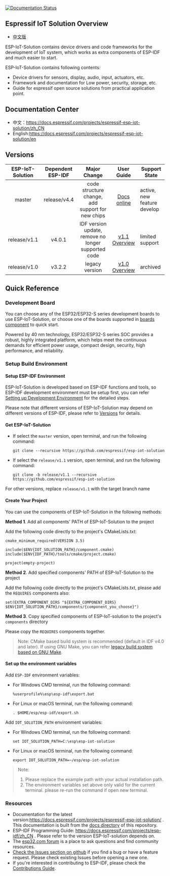 [![Documentation Status](https://readthedocs.com/projects/espressif-esp-iot-solution/badge/?version=latest)](https://docs.espressif.com/projects/espressif-esp-iot-solution/en/latest/?badge=latest)

## Espressif IoT Solution Overview

* [中文版](./README_CN.md)

ESP-IoT-Solution contains device drivers and code frameworks for the development of IoT system, which works as extra components of ESP-IDF and much easier to start.

ESP-IoT-Solution contains following contents:

* Device drivers for sensors, display, audio, input, actuators, etc.
* Framework and documentation for Low power, security, storage, etc.
* Guide for espressif open source solutions from practical application point.

## Documentation Center

- 中文：https://docs.espressif.com/projects/espressif-esp-iot-solution/zh_CN
- English:https://docs.espressif.com/projects/espressif-esp-iot-solution/en

## Versions

| ESP-IoT-Solution | Dependent ESP-IDF |  Major Change                                          |    User Guide                                                             | Support State  |
| :--------------: | :---------------: | :----------------------------------------------------: | :-----------------------------------------------------------------------: | -------------- |
|      master      |   release/v4.4    |  code structure change, add support for new chips       | [Docs online](https://docs.espressif.com/projects/espressif-esp-iot-solution/zh_CN) | active, new feature develop |
|   release/v1.1   |      v4.0.1       |  IDF version update, remove no longer supported code   | [v1.1 Overview](https://github.com/espressif/esp-iot-solution/tree/release/v1.1#esp32-iot-solution-overview) |limited support |
|   release/v1.0   |      v3.2.2       |  legacy version                                        | [v1.0 Overview](https://github.com/espressif/esp-iot-solution/tree/release/v1.0#esp32-iot-solution-overview) | archived |


## Quick Reference

### Development Board

You can choose any of the ESP32/ESP32-S series development boards to use ESP-IoT-Solution, or choose one of the boards supported in [boards component](./examples/common_components/boards) to quick start.

Powered by 40 nm technology, ESP32/ESP32-S series SOC provides a robust, highly integrated platform, which helps meet the continuous demands for efficient power usage, compact design, security, high performance, and reliability.

### Setup Build Environment

#### Setup ESP-IDF Environment

ESP-IoT-Solution is developed based on ESP-IDF functions and tools, so ESP-IDF development environment must be setup first, you can refer [Setting up Development Environment](https://docs.espressif.com/projects/esp-idf/en/latest/esp32/get-started/index.html#setting-up-development-environment) for the detailed steps.

Please note that different versions of ESP-IoT-Solution may depend on different versions of ESP-IDF, please refer to [Versions](#Versions) for details.

#### Get ESP-IoT-Solution

* If select the `master` version, open terminal, and run the following command:

    ```
    git clone --recursive https://github.com/espressif/esp-iot-solution
    ```

* If select the `release/v1.1` version, open terminal, and run the following command:

    ```
    git clone -b release/v1.1 --recursive https://github.com/espressif/esp-iot-solution
    ```

For other versions, replace `release/v1.1` with the target branch name

#### Create Your Project

You can use the components of ESP-IoT-Solution in the following methods:

**Method 1**. Add all components' PATH of ESP-IoT-Solution to the project 

Add the following code directly to the project's CMakeLists.txt:

```
cmake_minimum_required(VERSION 3.5)

include($ENV{IOT_SOLUTION_PATH}/component.cmake)
include($ENV{IDF_PATH}/tools/cmake/project.cmake)

project(empty-project)
```

**Method 2**. Add specified components' PATH of ESP-IoT-Solution to the project

Add the following code directly to the project's CMakeLists.txt, please add the `REQUIRES` components also:

```
set(EXTRA_COMPONENT_DIRS "${EXTRA_COMPONENT_DIRS} $ENV{IOT_SOLUTION_PATH}/components/{component_you_choose}")
```

**Method 3**. Copy specified components of ESP-IoT-solution to the project's `components` directory

Please copy the `REQUIRES` components together.

> Note:
>CMake based build system is recommended (default in IDF v4.0 and later). If using GNU Make, you can refer [legacy build system based on GNU Make](https://docs.espressif.com/projects/esp-idf/en/latest/esp32/api-guides/build-system-legacy.html).

#### Set up the environment variables

Add `ESP-IDF` environment variables:

* For Windows CMD terminal, run the following command:

    ```
    %userprofile%\esp\esp-idf\export.bat
    ```

* For Linux or macOS terminal, run the following command:

    ```
    . $HOME/esp/esp-idf/export.sh
    ```

Add `IOT_SOLUTION_PATH` environment variables:

* For Windows CMD terminal, run the following command:

    ```
    set IOT_SOLUTION_PATH=C:\esp\esp-iot-solution
    ```

* For Linux or macOS terminal, run the following command:

    ```
    export IOT_SOLUTION_PATH=~/esp/esp-iot-solution
    ```

> Note:
>   1. Please replace the example path with your actual installation path.
>   2. The environment variables set above only valid for the current terminal. please re-run the command if open new terminal.

### Resources

- Documentation for the latest version:https://docs.espressif.com/projects/espressif-esp-iot-solution/ . This documentation is built from the [docs directory](./docs) of this repository.
- ESP-IDF Programming Guide: https://docs.espressif.com/projects/esp-idf/zh_CN . Please refer to the version ESP-IoT-solution depends on.
- The [esp32.com forum](https://esp32.com/) is a place to ask questions and find community resources.
- [Check the Issues section on github]((https://github.com/espressif/esp-iot-solution/issues)) if you find a bug or have a feature request. Please check existing Issues before opening a new one.
- If you're interested in contributing to ESP-IDF, please check the [Contributions Guide](./CONTRIBUTING.rst).